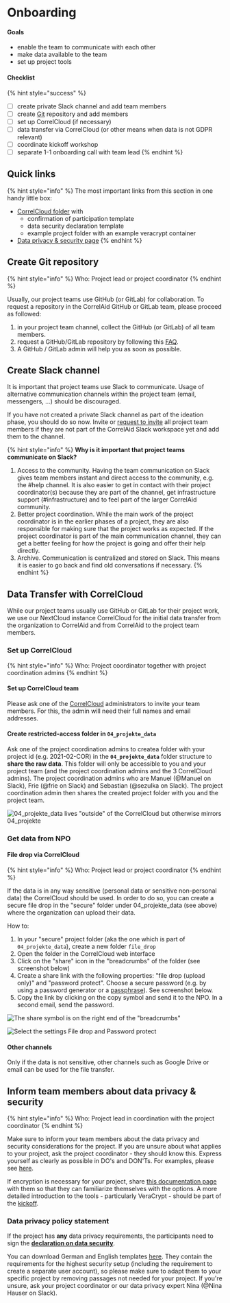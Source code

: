 # Onboarding

#### Goals

* enable the team to communicate with each other
* make data available to the team
* set up project tools 

#### Checklist

{% hint style="success" %}
* [ ] create private Slack channel and add team members
* [ ] create [Git](../../wiki/infrastructure/github-and-gitlab.md) repository and add members
* [ ] set up CorrelCloud \(if necessary\)
* [ ] data transfer via CorrelCloud \(or other means when data is not GDPR relevant\)
* [ ] coordinate kickoff workshop  
* [ ] separate 1-1 onboarding call with team lead
{% endhint %}

## Quick links

{% hint style="info" %}
The most important links from this section in one handy little box:

* [CorrelCloud folder](https://correlcloud.org/index.php/s/7PSskX9yN7RKmoi) with 
  * confirmation of participation template
  * data security declaration template
  * example project folder with an example veracrypt container
* [Data privacy & security page](../data-security-and-privacy.md)
{% endhint %}

## Create Git repository

{% hint style="info" %}
Who: Project lead or project coordinator
{% endhint %}

Usually, our project teams use GitHub \(or GitLab\) for collaboration. To request a repository in the CorrelAid GitHub or GitLab team, please proceed as followed:

1. in your project team channel, collect the GitHub \(or GitLab\) of all team members.
2. request a GitHub/GitLab repository by following this [FAQ](../../wiki/infrastructure/github-and-gitlab.md#i-want-to-create-a-github-gitlab-repository-for-my-project-and-add-my-team-to-it-how-do-i-do-it).
3. A GitHub / GitLab admin will help you as soon as possible. 

## Create Slack channel

It is important that project teams use Slack to communicate. Usage of alternative communication channels within the project team \(email, messengers, ...\) should be discouraged.

If you have not created a private Slack channel as part of the ideation phase, you should do so now. Invite or [request to invite](../../wiki/communication/slack.md#i-want-to-get-access-to-slack-how-do-i-get-it) all project team members if they are not part of the CorrelAid Slack workspace yet and add them to the channel.

{% hint style="info" %}
**Why is it important that project teams communicate on Slack?**

1. Access to the community. Having the team communication on Slack gives team members instant and direct access to the community, e.g. the \#help channel. It is also easier to get in contact with their project coordinator\(s\) because they are part of the channel, get infrastructure support \(\#infrastructure\) and to feel part of the larger CorrelAid community.
2. Better project coordination. While the main work of the project coordinator is in the earlier phases of a project, they are also responsible for making sure that the project works as expected. If the project coordinator is part of the main communication channel, they can get a better feeling for how the project is going and offer their help directly. 
3. Archive. Communication is centralized and stored on Slack. This means it is easier to go back and find old conversations if necessary. 
{% endhint %}

## Data Transfer with CorrelCloud

While our project teams usually use GitHub or GitLab for their project work, we use our NextCloud instance CorrelCloud for the initial data transfer from the organization to CorrelAid and from CorrelAid to the project team members.

### Set up CorrelCloud

{% hint style="info" %}
Who: Project coordinator together with project coordination admins
{% endhint %}

#### Set up CorrelCloud team

Please ask one of the [CorrelCloud](../../wiki/infrastructure/correlcloud.md) administrators to invite your team members. For this, the admin will need their full names and email addresses.

#### Create restricted-access folder in `04_projekte_data`

Ask one of the project coordination admins to createa folder with your project id \(e.g. 2021-02-COR\) in the **`04_projekte_data`** folder structure to **share the raw data**. This folder will only be accessible to you and your project team \(and the project coordination admins and the 3 CorrelCloud admins\). The project coordination admins who are Manuel \(@Manuel on Slack\), Frie \(@frie on Slack\) and Sebastian \(@sezulka on Slack\). The project coordination admin then shares the created project folder with you and the project team.

![04\_projekte\_data lives &quot;outside&quot; of the CorrelCloud but otherwise mirrors 04\_projekte](../../.gitbook/assets/screenshot-2020-07-08-at-12.18.51.png)

### Get data from NPO

#### File drop via CorrelCloud

{% hint style="info" %}
Who: Project lead or project coordinator
{% endhint %}

If the data is in any way sensitive \(personal data or sensitive non-personal data\) the CorrelCloud should be used. In order to do so, you can create a secure file drop in the "secure" folder under 04\_projekte\_data \(see above\) where the organization can upload their data.

How to:

1. In your "secure" project folder \(aka the one which is part of `04_projekte_data`\), create a new folder `file_drop`
2. Open the folder in the CorrelCloud web interface
3. Click on the "share" icon in the "breadcrumbs" of the folder \(see screenshot below\)
4. Create a share link with the following properties: "file drop \(upload only\)" and "password protect". Choose a secure password \(e.g. by using a password generator or a [passphrase](https://useapassphrase.com)\). See screenshot below.
5. Copy the link by clicking on the copy symbol and send it to the NPO. In a second email, send the password. 

![The share symbol is on the right end of the &quot;breadcrumbs&quot; ](../../.gitbook/assets/screenshot-2020-07-09-at-11.40.03.png)

![Select the settings File drop and Password protect](../../.gitbook/assets/screenshot-2020-07-09-at-11.39.20.png)

#### Other channels

Only if the data is not sensitive, other channels such as Google Drive or email can be used for the file transfer.

## Inform team members about data privacy & security

{% hint style="info" %}
Who: Project lead in coordination with the project coordinator
{% endhint %}

Make sure to inform your team members about the data privacy and security considerations for the project. If you are unsure about what applies to your project, ask the project coordinator - they should know this. Express yourself as clearly as possible in DO's and DON'Ts. For examples, please see [here](ideation-finding-a-team.md#data-privacy-and-data-access).

If encryption is necessary for your project, share [this documentation page](../data-security-and-privacy.md#data-encryption) with them so that they can familiarize themselves with the options. A more detailed introduction to the tools - particularly VeraCrypt -  should be part of the [kickoff](kickoff.md).

### Data privacy policy statement

If the project has **any** data privacy requirements, the participants need to sign the [**declaration on data security**](../data-security-and-privacy.md#declaration-on-data-security).

You can download German and English templates [here](https://correlcloud.org/index.php/s/7PSskX9yN7RKmoi?path=/template_data_privacy). They contain the requirements for the highest security setup \(including the requirement to create a separate user account\), so please make sure to adapt them to your specific project by removing passages not needed for your project. If you're unsure, ask your project coordinator or our data privacy expert Nina \(@Nina Hauser on Slack\).

